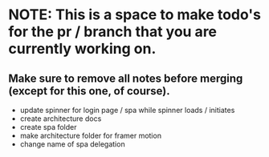 # NOTE: This is a space to make todo's for the pr / branch that you are currently working on. 
Make sure to remove all notes before merging (except for this one, of course).
----------------------------------------------------------------------------------------------------
* update spinner for login page / spa while spinner loads / initiates 
* create architecture docs
* create spa folder
* make architecture folder for framer motion
* change name of spa delegation
